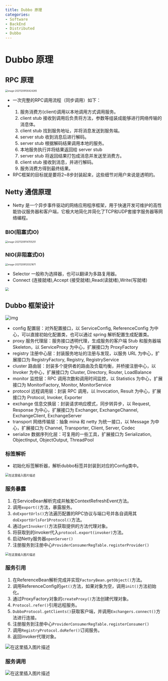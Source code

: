 ```yaml
---
title: Dubbo 原理
categories:
- Software
- BackEnd
- Distributed
- Dubbo
---
```

# Dubbo 原理

## RPC 原理

<img src="https://raw.githubusercontent.com/LuShan123888/Files/main/Pictures/image-20211209100424265.png" alt="image-20211209100424265" style="zoom:50%;" />

- 一次完整的RPC调用流程（同步调用）如下：
- 1. 服务消费方(client)调用以本地调用方式调用服务。
    2. client stub 接收到调用后负责将方法，参数等组装成能够进行网络传输的消息体。
    3. client stub 找到服务地址，并将消息发送到服务端。
    4. server stub 收到消息后进行解码。
    5. server stub 根据解码结果调用本地的服务。
    6. 本地服务执行并将结果返回给 server stub
    7. server stub 将返回结果打包成消息并发送至消费方。
    8. client stub 接收到消息，并进行解码。
    9. 服务消费方得到最终结果。
- RPC框架的目标就是要将2~8步封装起来，这些细节对用户来说是透明的。

## Netty 通信原理

- Netty 是一个异步事件驱动的网络应用程序框架，用于快速开发可维护的高性能协议服务器和客户端，它极大地简化并简化了TCP和UDP套接字服务器等网络编程。

### BIO(阻塞式IO)

<img src="https://raw.githubusercontent.com/LuShan123888/Files/main/Pictures/image-20211209114705251.png" alt="image-20211209114705251" style="zoom:50%;" />

### NIO(非阻塞式IO)

<img src="https://raw.githubusercontent.com/LuShan123888/Files/main/Pictures/image-20211209120321671.png" alt="image-20211209120321671" style="zoom:50%;" />

- Selector 一般称为选择器，也可以翻译为多路复用器。
- Connect (连接就绪),Accept (接受就绪),Read(读就绪),Write(写就绪)

<img src="https://img-blog.csdnimg.cn/20200613171217369.png?x-oss-process=image/watermark,type_ZmFuZ3poZW5naGVpdGk,shadow_10,text_aHR0cHM6Ly9ibG9nLmNzZG4ubmV0L3FxXzQxMTU3NTg4,size_16,color_FFFFFF,t_70" style="zoom: 67%;" />

## Dubbo 框架设计

![img](https://raw.githubusercontent.com/LuShan123888/Files/main/Pictures/watermark,type_ZmFuZ3poZW5naGVpdGk,shadow_10,text_aHR0cHM6Ly9ibG9nLmNzZG4ubmV0L3FxXzQxMTU3NTg4,size_16,color_FFFFFF,t_70-20211209121942724.png)



- config 配置层：对外配置接口，以 ServiceConfig, ReferenceConfig 为中心，可以直接初始化配置类，也可以通过 spring 解析配置生成配置类。
- proxy 服务代理层：服务接口透明代理，生成服务的客户端 Stub 和服务器端 Skeleton，以 ServiceProxy 为中心，扩展接口为 ProxyFactory
- registry 注册中心层：封装服务地址的注册与发现，以服务 URL 为中心，扩展接口为 RegistryFactory, Registry, RegistryService
- cluster 路由层：封装多个提供者的路由及负载均衡，并桥接注册中心，以 Invoker 为中心，扩展接口为 Cluster, Directory, Router, LoadBalance
- monitor 监控层：RPC 调用次数和调用时间监控，以 Statistics 为中心，扩展接口为 MonitorFactory, Monitor, MonitorService
- protocol 远程调用层：封装 RPC 调用，以 Invocation, Result 为中心，扩展接口为 Protocol, Invoker, Exporter
- exchange 信息交换层：封装请求响应模式，同步转异步，以 Request, Response 为中心，扩展接口为 Exchanger, ExchangeChannel, ExchangeClient, ExchangeServer
- transport 网络传输层：抽象 mina 和 netty 为统一接口，以 Message 为中心，扩展接口为 Channel, Transporter, Client, Server, Codec
- serialize 数据序列化层：可复用的一些工具，扩展接口为 Serialization, ObjectInput, ObjectOutput, ThreadPool

### 标签解析

- 初始化标签解析器，解析dubbo标签并封装到对应的Config类中。

<img src="https://raw.githubusercontent.com/LuShan123888/Files/main/Pictures/watermark,type_ZmFuZ3poZW5naGVpdGk,shadow_10,text_aHR0cHM6Ly9ibG9nLmNzZG4ubmV0L3FxXzQxMTU3NTg4,size_16,color_FFFFFF,t_70-20211210143322147.png" alt="在这里插入图片描述" style="zoom:67%;" />

### 服务暴露

1. 在ServiceBean解析完成并触发ContextRefreshEvent方法。
2. 调用`export()`方法，暴露服务。
3. `doExportUrls()`方法遍历配置的RPC协议与端口号并各自调用其`doExportUrlsFor1Protocol()`方法。
4. 通过`getInvoker()`方法获取提供的方法代理对象。
5. 将获取到的invoker代入`protocol.export(invoker)`方法。
6. 启动Netty服务器`openServer()`
7. 注册服务到注册中心`ProviderConsumerRegTable.registerProvider()`

<img src="https://raw.githubusercontent.com/LuShan123888/Files/main/Pictures/watermark,type_ZmFuZ3poZW5naGVpdGk,shadow_10,text_aHR0cHM6Ly9ibG9nLmNzZG4ubmV0L3FxXzQxMTU3NTg4,size_16,color_FFFFFF,t_70-20211210143315841.png" alt="在这里插入图片描述" style="zoom:67%;" />

### 服务引用

1. 在ReferenceBean解析完成并实现`FactoryBean.getObject()`方法。
2. 调用ReferenceConfig的`get()`方法，如果对象为空，调用`init()`方法初始化。
3. 通过ProxyFactory对象的`createProxy()`方法创建代理对象。
4. `Protocol.refer()`引用远程服务。
5. `DubboProtocol.getClients()`获取客户端，并调用`Exchangers.connect()`方法进行连接。
6. 注册服务到注册中心`ProviderConsumerRegTable.registerConsumer()`
7. 调用`RegistryProtocol.doRefer()`订阅服务。
8. 返回invoker代理对象。

![在这里插入图片描述](https://raw.githubusercontent.com/LuShan123888/Files/main/Pictures/watermark,type_ZmFuZ3poZW5naGVpdGk,shadow_10,text_aHR0cHM6Ly9ibG9nLmNzZG4ubmV0L3FxXzQxMTU3NTg4,size_16,color_FFFFFF,t_70-20211210143327730.png)

### 服务调用

![在这里插入图片描述](https://raw.githubusercontent.com/LuShan123888/Files/main/Pictures/watermark,type_ZmFuZ3poZW5naGVpdGk,shadow_10,text_aHR0cHM6Ly9ibG9nLmNzZG4ubmV0L3FxXzQxMTU3NTg4,size_16,color_FFFFFF,t_70-20211210143329816.png)
